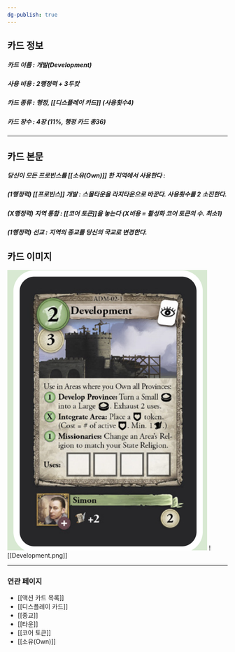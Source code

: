 ```yaml
---
dg-publish: true
---
```

## 카드 정보
##### 카드 이름 : 개발(Development)
##### 사용 비용 : 2행정력 + 3두캇
##### 카드 종류 : 행정,  [[디스플레이 카드]] (사용횟수4)
##### 카드 장수 : 4장 (11%, 행정 카드 총36)
---
## 카드 본문
##### 당신이 모든 프로빈스를 **[[소유(Own)]]** 한 지역에서 사용한다 : 
##### (1행정력) [[프로빈스]] 개발 : 스몰타운을 라지타운으로 바꾼다.  사용횟수를 2 소진한다.
##### (X행정력)  지역 통합 : [[코어 토큰]]을 놓는다 (X비용 = 활성화 코어 토큰의 수. 최소1)
##### (1행정력) 선교 : 지역의 종교를 당신의 국교로 변경한다.


## 카드 이미지
<img src="\Assets\Development.png"/>
![[Development.png]]

--- 

### 연관 페이지
- [[액션 카드 목록]]
- [[디스플레이 카드]]
- [[종교]]
- [[타운]]
- [[코어 토큰]]
- [[소유(Own)]]

